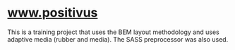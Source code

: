 # www.positivus
This is a training project that uses the BEM layout methodology and uses adaptive media (rubber and media). The SASS preprocessor was also used.
